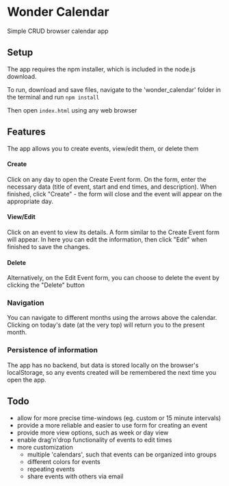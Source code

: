 
# Wonder Calendar
Simple CRUD browser calendar app

## Setup
The app requires the npm installer, which is included in the node.js download.

To run, download and save files, navigate to the 'wonder_calendar' folder in the
terminal and run `npm install`

Then open `index.html` using any web browser

## Features
The app allows you to create events, view/edit them, or delete them

#### Create
Click on any day to open the Create Event form. On the form, enter the necessary
data (title of event, start and end times, and description). When finished,
click "Create" - the form will close and the event will appear on the appropriate
day.

#### View/Edit
Click on an event to view its details. A form similar to the Create Event form
will appear. In here you can edit the information, then click "Edit" when
finished to save the changes.

#### Delete
Alternatively, on the Edit Event form, you can choose to delete the event by
clicking the "Delete" button

### Navigation
You can navigate to different months using the arrows above the calendar.
Clicking on today's date (at the very top) will return you to the present month.

### Persistence of information
The app has no backend, but data is stored locally on the browser's localStorage,
so any events created will be remembered the next time you open the app.

## Todo

* allow for more precise time-windows (eg. custom or 15 minute intervals)
* provide a more reliable and easier to use form for creating an event
* provide more view options, such as week or day view
* enable drag'n'drop functionality of events to edit times
* more customization
  * multiple 'calendars', such that events can be organized into groups
  * different colors for events
  * repeating events
  * share events with others via email
